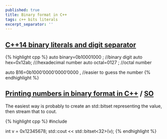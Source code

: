 ```yaml
---
published: true
title: Binary format in C++
tags: c++ bits literals
excerpt_separator: ''
---
```

## [C++14 binary literals and digit separator](http://candcplusplus.com/c14-binary-literals-and-digit-separator)
{% highlight cpp %}
auto binary=0b10001000 ; //binary digit
auto hex=0x12ab; ///hexadecimal number
auto octal=0127 ; //octal number

auto B16=0b1000’0000’0000’0000 , //easier to guess the number 
{% endhighlight %}

## [Printing numbers in binary format in C++](https://katyscode.wordpress.com/2012/05/12/printing-numbers-in-binary-format-in-c/) / [SO](https://stackoverflow.com/questions/7349689/how-to-print-using-cout-a-number-in-binary-form)

The easiest way is probably to create an std::bitset representing the value, then stream that to cout.

{% highlight cpp %}
#include <bitset>
  
int v = 0x12345678;
std::cout << std::bitset<32>(v);
{% endhighlight %}

